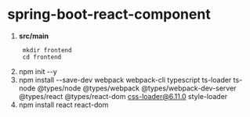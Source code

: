 # spring-boot-react-component

1) **src/main**
   ```
    mkdir frontend
    cd frontend
   ```
2) npm init --y
3) npm install --save-dev webpack webpack-cli typescript ts-loader ts-node @types/node @types/webpack @types/webpack-dev-server @types/react @types/react-dom css-loader@6.11.0 style-loader
4) npm install react react-dom
